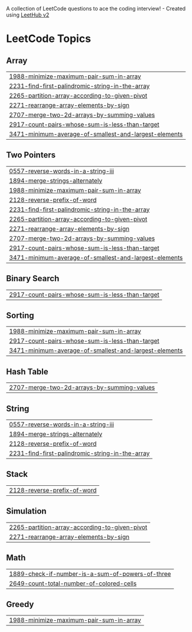 A collection of LeetCode questions to ace the coding interview! - Created using [LeetHub v2](https://github.com/arunbhardwaj/LeetHub-2.0)
<!---LeetCode Topics Start-->
# LeetCode Topics
## Array
|  |
| ------- |
| [1988-minimize-maximum-pair-sum-in-array](https://github.com/PrakeerthKale/leetcode/tree/master/1988-minimize-maximum-pair-sum-in-array) |
| [2231-find-first-palindromic-string-in-the-array](https://github.com/PrakeerthKale/leetcode/tree/master/2231-find-first-palindromic-string-in-the-array) |
| [2265-partition-array-according-to-given-pivot](https://github.com/PrakeerthKale/leetcode/tree/master/2265-partition-array-according-to-given-pivot) |
| [2271-rearrange-array-elements-by-sign](https://github.com/PrakeerthKale/leetcode/tree/master/2271-rearrange-array-elements-by-sign) |
| [2707-merge-two-2d-arrays-by-summing-values](https://github.com/PrakeerthKale/leetcode/tree/master/2707-merge-two-2d-arrays-by-summing-values) |
| [2917-count-pairs-whose-sum-is-less-than-target](https://github.com/PrakeerthKale/leetcode/tree/master/2917-count-pairs-whose-sum-is-less-than-target) |
| [3471-minimum-average-of-smallest-and-largest-elements](https://github.com/PrakeerthKale/leetcode/tree/master/3471-minimum-average-of-smallest-and-largest-elements) |
## Two Pointers
|  |
| ------- |
| [0557-reverse-words-in-a-string-iii](https://github.com/PrakeerthKale/leetcode/tree/master/0557-reverse-words-in-a-string-iii) |
| [1894-merge-strings-alternately](https://github.com/PrakeerthKale/leetcode/tree/master/1894-merge-strings-alternately) |
| [1988-minimize-maximum-pair-sum-in-array](https://github.com/PrakeerthKale/leetcode/tree/master/1988-minimize-maximum-pair-sum-in-array) |
| [2128-reverse-prefix-of-word](https://github.com/PrakeerthKale/leetcode/tree/master/2128-reverse-prefix-of-word) |
| [2231-find-first-palindromic-string-in-the-array](https://github.com/PrakeerthKale/leetcode/tree/master/2231-find-first-palindromic-string-in-the-array) |
| [2265-partition-array-according-to-given-pivot](https://github.com/PrakeerthKale/leetcode/tree/master/2265-partition-array-according-to-given-pivot) |
| [2271-rearrange-array-elements-by-sign](https://github.com/PrakeerthKale/leetcode/tree/master/2271-rearrange-array-elements-by-sign) |
| [2707-merge-two-2d-arrays-by-summing-values](https://github.com/PrakeerthKale/leetcode/tree/master/2707-merge-two-2d-arrays-by-summing-values) |
| [2917-count-pairs-whose-sum-is-less-than-target](https://github.com/PrakeerthKale/leetcode/tree/master/2917-count-pairs-whose-sum-is-less-than-target) |
| [3471-minimum-average-of-smallest-and-largest-elements](https://github.com/PrakeerthKale/leetcode/tree/master/3471-minimum-average-of-smallest-and-largest-elements) |
## Binary Search
|  |
| ------- |
| [2917-count-pairs-whose-sum-is-less-than-target](https://github.com/PrakeerthKale/leetcode/tree/master/2917-count-pairs-whose-sum-is-less-than-target) |
## Sorting
|  |
| ------- |
| [1988-minimize-maximum-pair-sum-in-array](https://github.com/PrakeerthKale/leetcode/tree/master/1988-minimize-maximum-pair-sum-in-array) |
| [2917-count-pairs-whose-sum-is-less-than-target](https://github.com/PrakeerthKale/leetcode/tree/master/2917-count-pairs-whose-sum-is-less-than-target) |
| [3471-minimum-average-of-smallest-and-largest-elements](https://github.com/PrakeerthKale/leetcode/tree/master/3471-minimum-average-of-smallest-and-largest-elements) |
## Hash Table
|  |
| ------- |
| [2707-merge-two-2d-arrays-by-summing-values](https://github.com/PrakeerthKale/leetcode/tree/master/2707-merge-two-2d-arrays-by-summing-values) |
## String
|  |
| ------- |
| [0557-reverse-words-in-a-string-iii](https://github.com/PrakeerthKale/leetcode/tree/master/0557-reverse-words-in-a-string-iii) |
| [1894-merge-strings-alternately](https://github.com/PrakeerthKale/leetcode/tree/master/1894-merge-strings-alternately) |
| [2128-reverse-prefix-of-word](https://github.com/PrakeerthKale/leetcode/tree/master/2128-reverse-prefix-of-word) |
| [2231-find-first-palindromic-string-in-the-array](https://github.com/PrakeerthKale/leetcode/tree/master/2231-find-first-palindromic-string-in-the-array) |
## Stack
|  |
| ------- |
| [2128-reverse-prefix-of-word](https://github.com/PrakeerthKale/leetcode/tree/master/2128-reverse-prefix-of-word) |
## Simulation
|  |
| ------- |
| [2265-partition-array-according-to-given-pivot](https://github.com/PrakeerthKale/leetcode/tree/master/2265-partition-array-according-to-given-pivot) |
| [2271-rearrange-array-elements-by-sign](https://github.com/PrakeerthKale/leetcode/tree/master/2271-rearrange-array-elements-by-sign) |
## Math
|  |
| ------- |
| [1889-check-if-number-is-a-sum-of-powers-of-three](https://github.com/PrakeerthKale/leetcode/tree/master/1889-check-if-number-is-a-sum-of-powers-of-three) |
| [2649-count-total-number-of-colored-cells](https://github.com/PrakeerthKale/leetcode/tree/master/2649-count-total-number-of-colored-cells) |
## Greedy
|  |
| ------- |
| [1988-minimize-maximum-pair-sum-in-array](https://github.com/PrakeerthKale/leetcode/tree/master/1988-minimize-maximum-pair-sum-in-array) |
<!---LeetCode Topics End-->